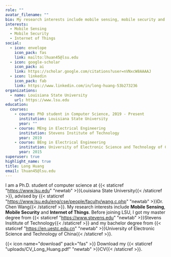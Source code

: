 ```yaml
---
role: ""
avatar_filename: ""
bio: My research interests include mobile sensing, mobile security and IoT.
interests:
  - Mobile Sensing
  - Mobile Security
  - Internet of Things
social:
  - icon: envelope
    icon_pack: fas
    link: mailto:lhuan45@lsu.edu
  - icon: google-scholar
    icon_pack: ai
    link: https://scholar.google.com/citations?user=nVNxcW8AAAAJ
  - icon: linkedin
    icon_pack: fab
    link: https://www.linkedin.com/in/long-huang-53b273236
organizations:
  - name: Louisiana State University
    url: https://www.lsu.edu
education:
  courses:
    - course: PhD student in Computer Science, 2019 - Present
      institution: Louisiana State University
      year: ""
    - course: MEng in Electrical Engineering
      institution: Stevens Institute of Technology
      year: 2019
    - course: BEng in Electrical Engineering
      institution: University of Electronic Science and Technology of China
      year: 2015
superuser: true
highlight_name: true
title: Long Huang
email: lhuan45@lsu.edu
---
```

 I am a Ph.D. student of computer science at {{< staticref "https://www.lsu.edu" "newtab" >}}Louisiana State University{{< /staticref >}}, advised by {{< staticref "https://www.lsu.edu/eng/cse/people/faculty/wang.c.php" "newtab" >}}Dr. Chen Wang{{< /staticref >}}. My research interests include **Mobile Sensing**, **Mobile Security** and **Internet of Things**. Before joining LSU, I got my master degree from {{< staticref "https://www.stevens.edu" "newtab" >}}Stevens Insititute of Technology{{< /staticref >}} and my bachelor degree from {{< staticref "https://en.uestc.edu.cn" "newtab" >}}University of Electronic Science and Technology of China{{< /staticref >}}.

{{< icon name="download" pack="fas" >}} Download my {{< staticref "uploads/CV_Long_Huang.pdf" "newtab" >}}CV{{< /staticref >}}.